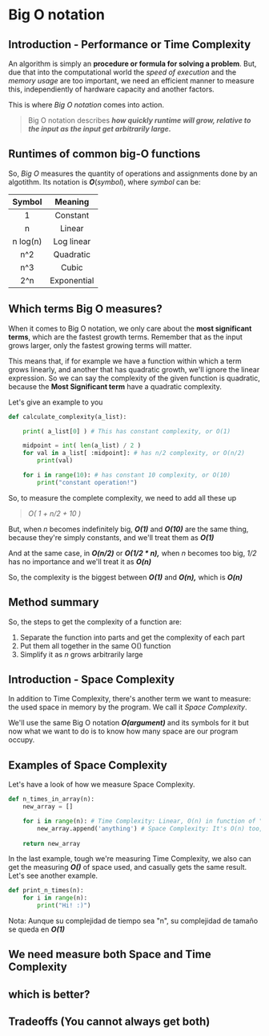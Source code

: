 # Big O notation

## Introduction - Performance or Time Complexity

An algorithm is simply an **procedure or formula for solving a problem**. But, due that into the computational world the *speed of execution* and the *memory usage* are too important, we need an efficient manner to measure this, independiently of hardware capacity and another factors.

This is where *Big O notation* comes into action.

> Big O notation describes ***how quickly runtime will grow, relative to the input as the input get arbitrarily large.***

## Runtimes of common big-O functions

So, *Big O* measures the quantity of operations and assignments done by an algotithm. Its notation is ***O***(*symbol*), where *symbol* can be:

|Symbol|Meaning|
|:--:|:--:|
|1|Constant|
|n|Linear|
|n log(n)|Log linear|
|n^2|Quadratic|
|n^3|Cubic|
|2^n|Exponential|

## Which terms Big O measures?

When it comes to Big O notation, we only care about the **most significant terms**, which are the fastest growth terms. Remember that as the input grows larger, only the fastest growing terms will matter.

This means that, if for example we have a function within which a term grows linearly, and another that has quadratic growth, we'll ignore the linear expression. So we can say the complexity of the given function is quadratic, because the **Most Significant term** have a quadratic complexity.

Let's give an example to you

``` python
def calculate_complexity(a_list):

    print( a_list[0] ) # This has constant complexity, or O(1)

    midpoint = int( len(a_list) / 2 )
    for val in a_list[ :midpoint]: # has n/2 complexity, or O(n/2)
        print(val)

    for i in range(10): # has constant 10 complexity, or O(10)
        print("constant operation!")
```

So, to measure the complete complexity, we need to add all these up

> *O( 1 + n/2 + 10 )*

But, when *n* becomes indefinitely big, ***O(1)*** and ***O(10)*** are the same thing, because they're simply constants, and we'll treat them as ***O(1)***

And at the same case, in ***O(n/2)*** or ***O(1/2 * n),*** when *n* becomes too big, *1/2* has no importance and we'll treat it as ***O(n)***

So, the complexity is the biggest between ***O(1)*** and ***O(n),*** which is ***O(n)***

## Method summary

So, the steps to get the complexity of a function are:

1. Separate the function into parts and get the complexity of each part
2. Put them all together in the same O() function
3. Simplify it as *n* grows arbitrarily large

## Introduction - Space Complexity

In addition to Time Complexity, there's another term we want to measure: the used space in memory by the program. We call it *Space Complexity*.

We'll use the same Big O notation ***O(argument)*** and its symbols for it but now what we want to do is to know how many space are our program occupy.

## Examples of Space Complexity

Let's have a look of how we measure Space Complexity.

``` python
def n_times_in_array(n):
    new_array = []

    for i in range(n): # Time Complexity: Linear, O(n) in function of "n", due to we're doing all in array "n" times
        new_array.append('anything') # Space Complexity: It's O(n) too, because we're appending n times 'anything' to the array
    
    return new_array
```

In the last example, tough we're measuring Time Complexity, we also can get the measuring ***O()*** of space used, and casually gets the same result. Let's see another example.

``` python
def print_n_times(n):
    for i in range(n):
        print("Hi! :)")
```

Nota: Aunque su complejidad de tiempo sea "n", su complejidad de tamaño se queda en ***O(1)***


## We need measure both Space and Time Complexity 

## which is better?


## Tradeoffs (You cannot always get both)
